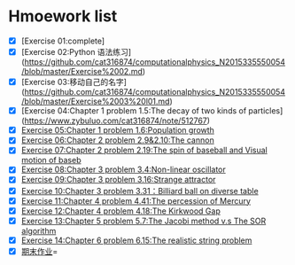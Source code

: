 # Hmoework list
- [x] [Exercise 01:complete] 
- [x] [Exercise 02:Python 语法练习] (https://github.com/cat316874/computationalphysics_N2015335550054/blob/master/Exercise%2002.md)
- [x] [Exercise 03:移动自己的名字] (https://github.com/cat316874/computationalphysics_N2015335550054/blob/master/Exercise%2003%20l01.md)
- [x] [Exercise 04:Chapter 1 problem 1.5:The decay of two kinds of particles] (https://www.zybuluo.com/cat316874/note/512767)
- [x] [Exercise 05:Chapter 1 problem 1.6:Population growth](https://www.zybuluo.com/cat316874/note/512767)
- [x] [Exercise 06:Chapter 2 problem 2.9&2.10:The cannon](https://www.zybuluo.com/cat316874/note/512767)
- [x] [Exercise 07:Chapter 2 problem 2.19:The spin of baseball and Visual motion of baseb](https://www.zybuluo.com/cat316874/note/512767)
- [x] [Exercise 08:Chapter 3 problem 3.4:Non-linear oscillator](https://www.zybuluo.com/cat316874/note/512767)
- [x] [Exercise 09:Chapter 3 problem 3.16:Strange attractor](https://www.zybuluo.com/cat316874/note/512767)
- [x] [Exercise 10:Chapter 3 problem 3.31：Billiard ball on diverse table](https://www.zybuluo.com/cat316874/note/512767)
- [x] [Exercise 11:Chapter 4 problem 4.41:The percession of Mercury](https://www.zybuluo.com/cat316874/note/512767)
- [x] [Exercise 12:Chapter 4 problem 4.18:The Kirkwood Gap](https://www.zybuluo.com/cat316874/note/512767)
- [x] [Exercise 13:Chapter 5 problem 5.7:The Jacobi method v.s The SOR algorithm](https://www.zybuluo.com/cat316874/note/512767)
- [x] [Exercise 14:Chapter 6 problem 6.15:The realistic string problem](https://github.com/cat316874/computationalphysics_N2015335550054/blob/master/%E6%9C%9F%E6%9C%AB.md)
- [x] [期末作业](https://github.com/cat316874/computationalphysics_N2015335550054/blob/master/%E6%9C%9F%E6%9C%AB.md)=
